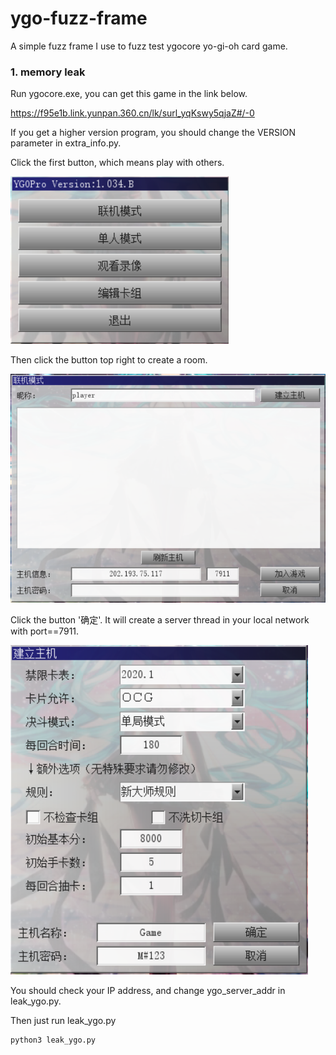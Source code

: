 # ygo-fuzz-frame

A simple fuzz frame I use to fuzz test ygocore yo-gi-oh card game.

### 1. memory leak

Run ygocore.exe, you can get this game in the link below.

https://f95e1b.link.yunpan.360.cn/lk/surl_yqKswy5qjaZ#/-0

If you get a higher version program, you should change the VERSION parameter in extra_info.py.

Click the first button, which means play with others.

![image](https://github.com/ChinaBluecat/ygo-fuzz-frame/blob/master/pic/0.PNG)

Then click the button top right to create a room.

![image](https://github.com/ChinaBluecat/ygo-fuzz-frame/blob/master/pic/1.PNG)

Click the button '确定'. It will create a server thread in your local network with port==7911.

![image](https://github.com/ChinaBluecat/ygo-fuzz-frame/blob/master/pic/2.PNG)

You should check your IP address, and change ygo_server_addr in leak_ygo.py.

Then just run leak_ygo.py

```sh
python3 leak_ygo.py
```
